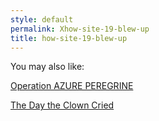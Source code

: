 ```yaml
---
style: default
permalink: Xhow-site-19-blew-up
title: how-site-19-blew-up
---
```

You may also like:

[Operation AZURE PEREGRINE](http://scp-wiki.net/operation-azure-peregrine)

[The Day the Clown Cried](http://scp-wiki.net/the-day-the-clown-cried)
